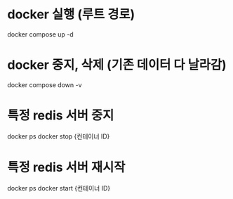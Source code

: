 # docker 실행 (루트 경로)
docker compose up -d

# docker 중지, 삭제 (기존 데이터 다 날라감)
docker compose down -v

# 특정 redis 서버 중지
docker ps
docker stop {컨테이너 ID}

# 특정 redis 서버 재시작
docker ps
docker start {컨테이너 ID}
